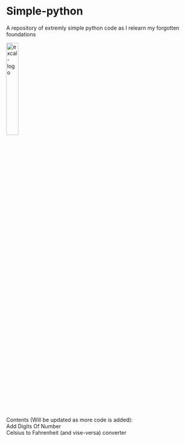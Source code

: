 # Simple-python
A repository of extremly simple python code as I relearn my forgotten foundations

<img src="https://user-images.githubusercontent.com/91800528/180815037-32aca979-c0f5-4905-a6c3-3c86be7d2ec7.png" alt="excal-logo" width="25%"/>

Contents (Will be updated as more code is added): <br />
  Add Digits Of Number <br />
  Celsius to Fahrenheit (and vise-versa) converter

